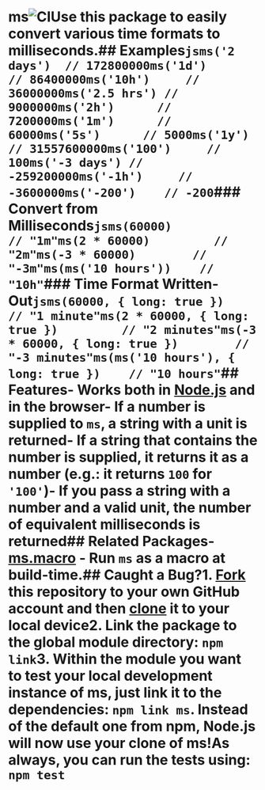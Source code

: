 # ms![CI](https://github.com/vercel/ms/workflows/CI/badge.svg)Use this package to easily convert various time formats to milliseconds.## Examples```jsms('2 days')  // 172800000ms('1d')      // 86400000ms('10h')     // 36000000ms('2.5 hrs') // 9000000ms('2h')      // 7200000ms('1m')      // 60000ms('5s')      // 5000ms('1y')      // 31557600000ms('100')     // 100ms('-3 days') // -259200000ms('-1h')     // -3600000ms('-200')    // -200```### Convert from Milliseconds```jsms(60000)             // "1m"ms(2 * 60000)         // "2m"ms(-3 * 60000)        // "-3m"ms(ms('10 hours'))    // "10h"```### Time Format Written-Out```jsms(60000, { long: true })             // "1 minute"ms(2 * 60000, { long: true })         // "2 minutes"ms(-3 * 60000, { long: true })        // "-3 minutes"ms(ms('10 hours'), { long: true })    // "10 hours"```## Features- Works both in [Node.js](https://nodejs.org) and in the browser- If a number is supplied to `ms`, a string with a unit is returned- If a string that contains the number is supplied, it returns it as a number (e.g.: it returns `100` for `'100'`)- If you pass a string with a number and a valid unit, the number of equivalent milliseconds is returned## Related Packages- [ms.macro](https://github.com/knpwrs/ms.macro) - Run `ms` as a macro at build-time.## Caught a Bug?1. [Fork](https://help.github.com/articles/fork-a-repo/) this repository to your own GitHub account and then [clone](https://help.github.com/articles/cloning-a-repository/) it to your local device2. Link the package to the global module directory: `npm link`3. Within the module you want to test your local development instance of ms, just link it to the dependencies: `npm link ms`. Instead of the default one from npm, Node.js will now use your clone of ms!As always, you can run the tests using: `npm test`